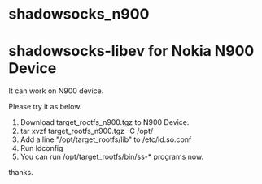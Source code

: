# shadowsocks_n900
# shadowsocks-libev for Nokia N900 Device

It can work on N900 device.

Please try it as below.

1. Download  target_rootfs_n900.tgz to N900 Device.
2. tar xvzf target_rootfs_n900.tgz -C /opt/
3. Add a line "/opt/target_rootfs/lib" to /etc/ld.so.conf
4. Run ldconfig
5. You can run /opt/target_rootfs/bin/ss-* programs now.

thanks.




